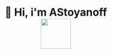 <h1 align="center">
  👋 Hi, i'm AStoyanoff  
  <br>
  <img src="https://media.giphy.com/media/WUlplcMpOCEmTGBtBW/giphy.gif" width="80">
</h1>
